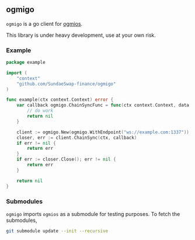 ogmigo
-------------------------

`ogmigo` is a go client for [ogmios](https://ogmios.dev).

This library is under heavy development, use at your own risk.

### Example

```go
package example

import (
	"context"
	"github.com/SundaeSwap-finance/ogmigo"
)

func example(ctx context.Context) error {
	var callback ogmigo.ChainSyncFunc = func(ctx context.Context, data []byte) error {
		// do work
		return nil
	}

	client := ogmigo.New(ogmigo.WithEndpoint("ws://example.com:1337"))
	closer, err := client.ChainSync(ctx, callback)
	if err != nil {
		return err
	}
	if err := closer.Close(); err != nil {
		return err
	}

	return nil
}
```

### Submodules

`ogmigo` imports `ogmios` as a submodule for testing purposes. To fetch the submodules,

```bash
git submodule update --init --recursive
```



